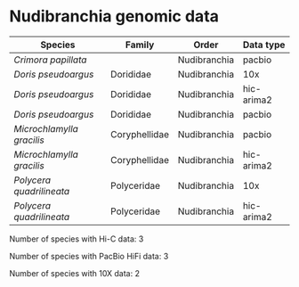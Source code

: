 # Nudibranchia genomic data

| Species | Family | Order | Data type |
| -- | --- | --- | --- |
| *Crimora papillata* |  | Nudibranchia | pacbio |
| *Doris pseudoargus* | Dorididae | Nudibranchia | 10x |
| *Doris pseudoargus* | Dorididae | Nudibranchia | hic-arima2 |
| *Doris pseudoargus* | Dorididae | Nudibranchia | pacbio |
| *Microchlamylla gracilis* | Coryphellidae | Nudibranchia | pacbio |
| *Microchlamylla gracilis* | Coryphellidae | Nudibranchia | hic-arima2 |
| *Polycera quadrilineata* | Polyceridae | Nudibranchia | 10x |
| *Polycera quadrilineata* | Polyceridae | Nudibranchia | hic-arima2 |

Number of species with Hi-C data: 3

Number of species with PacBio HiFi data: 3

Number of species with 10X data: 2
